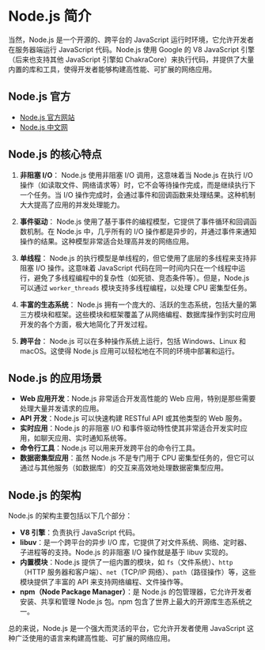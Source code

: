 # Node.js 简介

当然，Node.js 是一个开源的、跨平台的 JavaScript 运行时环境，它允许开发者在服务器端运行 JavaScript 代码。Node.js 使用 Google 的 V8 JavaScript 引擎（后来也支持其他 JavaScript 引擎如 ChakraCore）来执行代码，并提供了大量内置的库和工具，使得开发者能够构建高性能、可扩展的网络应用。

## Node.js 官方

- [Node.js 官方网站](https://nodejs.org/)
- [Node.js 中文网](http://nodejs.cn/)

## Node.js 的核心特点

1. **非阻塞 I/O**：
   Node.js 使用非阻塞 I/O 调用，这意味着当 Node.js 在执行 I/O 操作（如读取文件、网络请求等）时，它不会等待操作完成，而是继续执行下一个任务。当 I/O 操作完成时，会通过事件和回调函数来处理结果。这种机制大大提高了应用的并发处理能力。

2. **事件驱动**：
   Node.js 使用了基于事件的编程模型，它提供了事件循环和回调函数机制。在 Node.js 中，几乎所有的 I/O 操作都是异步的，并通过事件来通知操作的结果。这种模型非常适合处理高并发的网络应用。

3. **单线程**：
   Node.js 的执行模型是单线程的，但它使用了底层的多线程来支持非阻塞 I/O 操作。这意味着 JavaScript 代码在同一时间内只在一个线程中运行，避免了多线程编程中的复杂性（如死锁、竞态条件等）。但是，Node.js 可以通过 `worker_threads` 模块支持多线程编程，以处理 CPU 密集型任务。

4. **丰富的生态系统**：
   Node.js 拥有一个庞大的、活跃的生态系统，包括大量的第三方模块和框架。这些模块和框架覆盖了从网络编程、数据库操作到实时应用开发的各个方面，极大地简化了开发过程。

5. **跨平台**：
   Node.js 可以在多种操作系统上运行，包括 Windows、Linux 和 macOS。这使得 Node.js 应用可以轻松地在不同的环境中部署和运行。

## Node.js 的应用场景

- **Web 应用开发**：Node.js 非常适合开发高性能的 Web 应用，特别是那些需要处理大量并发请求的应用。
- **API 开发**：Node.js 可以快速构建 RESTful API 或其他类型的 Web 服务。
- **实时应用**：Node.js 的非阻塞 I/O 和事件驱动特性使其非常适合开发实时应用，如聊天应用、实时通知系统等。
- **命令行工具**：Node.js 可以用来开发跨平台的命令行工具。
- **数据密集型应用**：虽然 Node.js 不是专门用于 CPU 密集型任务的，但它可以通过与其他服务（如数据库）的交互来高效地处理数据密集型应用。

## Node.js 的架构

Node.js 的架构主要包括以下几个部分：

- **V8 引擎**：负责执行 JavaScript 代码。
- **libuv**：是一个跨平台的异步 I/O 库，它提供了对文件系统、网络、定时器、子进程等的支持。Node.js 的非阻塞 I/O 操作就是基于 libuv 实现的。
- **内置模块**：Node.js 提供了一组内置的模块，如 `fs`（文件系统）、`http`（HTTP 服务器和客户端）、`net`（TCP/IP 网络）、`path`（路径操作）等，这些模块提供了丰富的 API 来支持网络编程、文件操作等。
- **npm（Node Package Manager）**：是 Node.js 的包管理器，它允许开发者安装、共享和管理 Node.js 包。npm 包含了世界上最大的开源库生态系统之一。

总的来说，Node.js 是一个强大而灵活的平台，它允许开发者使用 JavaScript 这种广泛使用的语言来构建高性能、可扩展的网络应用。
